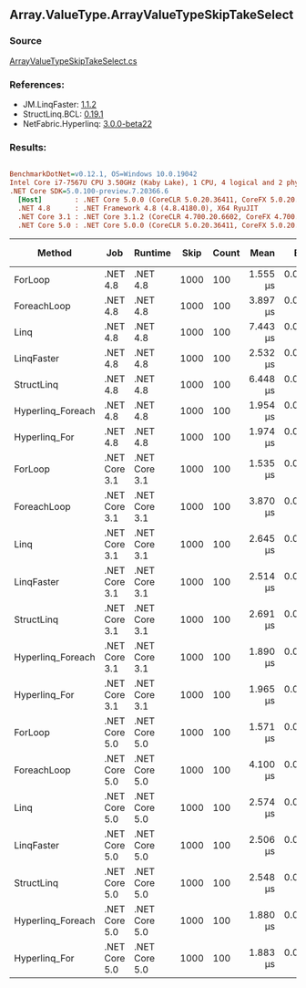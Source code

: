 ﻿## Array.ValueType.ArrayValueTypeSkipTakeSelect

### Source
[ArrayValueTypeSkipTakeSelect.cs](../LinqBenchmarks/Array/ValueType/ArrayValueTypeSkipTakeSelect.cs)

### References:
- JM.LinqFaster: [1.1.2](https://www.nuget.org/packages/JM.LinqFaster/1.1.2)
- StructLinq.BCL: [0.19.1](https://www.nuget.org/packages/StructLinq.BCL/0.19.1)
- NetFabric.Hyperlinq: [3.0.0-beta22](https://www.nuget.org/packages/NetFabric.Hyperlinq/3.0.0-beta22)

### Results:
``` ini

BenchmarkDotNet=v0.12.1, OS=Windows 10.0.19042
Intel Core i7-7567U CPU 3.50GHz (Kaby Lake), 1 CPU, 4 logical and 2 physical cores
.NET Core SDK=5.0.100-preview.7.20366.6
  [Host]        : .NET Core 5.0.0 (CoreCLR 5.0.20.36411, CoreFX 5.0.20.36411), X64 RyuJIT
  .NET 4.8      : .NET Framework 4.8 (4.8.4180.0), X64 RyuJIT
  .NET Core 3.1 : .NET Core 3.1.2 (CoreCLR 4.700.20.6602, CoreFX 4.700.20.6702), X64 RyuJIT
  .NET Core 5.0 : .NET Core 5.0.0 (CoreCLR 5.0.20.36411, CoreFX 5.0.20.36411), X64 RyuJIT


```
|            Method |           Job |       Runtime | Skip | Count |     Mean |     Error |    StdDev | Ratio | RatioSD |  Gen 0 | Gen 1 | Gen 2 | Allocated | Code Size | CacheMisses/Op | BranchMispredictions/Op |
|------------------ |-------------- |-------------- |----- |------ |---------:|----------:|----------:|------:|--------:|-------:|------:|------:|----------:|----------:|---------------:|------------------------:|
|           ForLoop |      .NET 4.8 |      .NET 4.8 | 1000 |   100 | 1.555 μs | 0.0072 μs | 0.0068 μs |  1.00 |    0.00 |      - |     - |     - |         - |     427 B |              0 |                       0 |
|       ForeachLoop |      .NET 4.8 |      .NET 4.8 | 1000 |   100 | 3.897 μs | 0.0165 μs | 0.0154 μs |  2.51 |    0.01 | 0.0153 |     - |     - |      32 B |     639 B |              1 |                       2 |
|              Linq |      .NET 4.8 |      .NET 4.8 | 1000 |   100 | 7.443 μs | 0.0276 μs | 0.0258 μs |  4.79 |    0.03 | 0.1526 |     - |     - |     321 B |    1415 B |              5 |                       3 |
|        LinqFaster |      .NET 4.8 |      .NET 4.8 | 1000 |   100 | 2.532 μs | 0.0164 μs | 0.0154 μs |  1.63 |    0.01 | 5.7678 |     - |     - |   12122 B |    1233 B |             13 |                       2 |
|        StructLinq |      .NET 4.8 |      .NET 4.8 | 1000 |   100 | 6.448 μs | 0.0314 μs | 0.0262 μs |  4.15 |    0.03 | 0.1068 |     - |     - |     225 B |    1159 B |              4 |                       3 |
| Hyperlinq_Foreach |      .NET 4.8 |      .NET 4.8 | 1000 |   100 | 1.954 μs | 0.0086 μs | 0.0080 μs |  1.26 |    0.01 |      - |     - |     - |         - |    1639 B |              0 |                       1 |
|     Hyperlinq_For |      .NET 4.8 |      .NET 4.8 | 1000 |   100 | 1.974 μs | 0.0092 μs | 0.0086 μs |  1.27 |    0.01 |      - |     - |     - |         - |    1478 B |              0 |                       1 |
|           ForLoop | .NET Core 3.1 | .NET Core 3.1 | 1000 |   100 | 1.535 μs | 0.0053 μs | 0.0050 μs |  0.99 |    0.01 |      - |     - |     - |         - |     408 B |              0 |                       1 |
|       ForeachLoop | .NET Core 3.1 | .NET Core 3.1 | 1000 |   100 | 3.870 μs | 0.0157 μs | 0.0131 μs |  2.49 |    0.01 | 0.0153 |     - |     - |      32 B |     642 B |              2 |                       2 |
|              Linq | .NET Core 3.1 | .NET Core 3.1 | 1000 |   100 | 2.645 μs | 0.0113 μs | 0.0106 μs |  1.70 |    0.01 | 0.1183 |     - |     - |     248 B |    1663 B |              3 |                       1 |
|        LinqFaster | .NET Core 3.1 | .NET Core 3.1 | 1000 |   100 | 2.514 μs | 0.0181 μs | 0.0161 μs |  1.62 |    0.01 | 5.7678 |     - |     - |   12072 B |    1159 B |             11 |                       2 |
|        StructLinq | .NET Core 3.1 | .NET Core 3.1 | 1000 |   100 | 2.691 μs | 0.0084 μs | 0.0070 μs |  1.73 |    0.01 | 0.0763 |     - |     - |     160 B |    1179 B |              2 |                       1 |
| Hyperlinq_Foreach | .NET Core 3.1 | .NET Core 3.1 | 1000 |   100 | 1.890 μs | 0.0049 μs | 0.0043 μs |  1.22 |    0.01 |      - |     - |     - |         - |    1027 B |              0 |                       1 |
|     Hyperlinq_For | .NET Core 3.1 | .NET Core 3.1 | 1000 |   100 | 1.965 μs | 0.0069 μs | 0.0064 μs |  1.26 |    0.01 |      - |     - |     - |         - |     986 B |              1 |                       1 |
|           ForLoop | .NET Core 5.0 | .NET Core 5.0 | 1000 |   100 | 1.571 μs | 0.0058 μs | 0.0054 μs |  1.01 |    0.01 |      - |     - |     - |         - |     411 B |              0 |                       0 |
|       ForeachLoop | .NET Core 5.0 | .NET Core 5.0 | 1000 |   100 | 4.100 μs | 0.0139 μs | 0.0130 μs |  2.64 |    0.02 | 0.0153 |     - |     - |      32 B |     658 B |              1 |                       2 |
|              Linq | .NET Core 5.0 | .NET Core 5.0 | 1000 |   100 | 2.574 μs | 0.0143 μs | 0.0134 μs |  1.66 |    0.01 | 0.1183 |     - |     - |     248 B |    1622 B |              3 |                       1 |
|        LinqFaster | .NET Core 5.0 | .NET Core 5.0 | 1000 |   100 | 2.506 μs | 0.0223 μs | 0.0209 μs |  1.61 |    0.02 | 5.7678 |     - |     - |   12072 B |    1144 B |             12 |                       2 |
|        StructLinq | .NET Core 5.0 | .NET Core 5.0 | 1000 |   100 | 2.548 μs | 0.0114 μs | 0.0107 μs |  1.64 |    0.01 | 0.0763 |     - |     - |     160 B |    1155 B |              2 |                       1 |
| Hyperlinq_Foreach | .NET Core 5.0 | .NET Core 5.0 | 1000 |   100 | 1.880 μs | 0.0039 μs | 0.0031 μs |  1.21 |    0.00 |      - |     - |     - |         - |    1045 B |              0 |                       1 |
|     Hyperlinq_For | .NET Core 5.0 | .NET Core 5.0 | 1000 |   100 | 1.883 μs | 0.0082 μs | 0.0077 μs |  1.21 |    0.01 |      - |     - |     - |         - |     997 B |              0 |                       1 |
